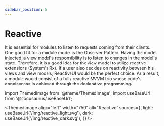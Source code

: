 ```yaml
---
sidebar_position: 5
---
```


# Reactive

It is essential for modules to listen to requests coming from their clients. One good fit for a module model is the Observer Pattern. Having the model injected, a view model's responsibility is to listen to changes in the model's state. Therefore, it is a good idea for the view model to utilize reactive extensions (System's Rx). If a user also decides on reactivity between his views and view models, ReactiveUI would be the perfect choice. As a result, a module would consist of a fully reactive MVVM trio whose code's conciseness is achieved through the declarative programming.

import ThemedImage from '@theme/ThemedImage';
import useBaseUrl from '@docusaurus/useBaseUrl';

<ThemedImage
  align="left"
  width="750"
  alt="Reactive"
  sources={{
    light: useBaseUrl('/img/reactive_light.svg'),
    dark: useBaseUrl('/img/reactive_dark.svg'),
  }} />